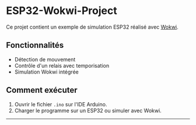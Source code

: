# ESP32-Wokwi-Project

Ce projet contient un exemple de simulation ESP32 réalisé avec [Wokwi](https://wokwi.com).

## Fonctionnalités
- Détection de mouvement
- Contrôle d'un relais avec temporisation
- Simulation Wokwi intégrée

## Comment exécuter
1. Ouvrir le fichier `.ino` sur l'IDE Arduino.
2. Charger le programme sur un ESP32 ou simuler avec Wokwi.

---

